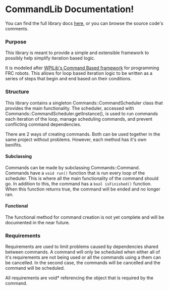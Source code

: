 # CommandLib Documentation!

You can find the full library docs [here](https://omegametor.github.io/CommandLib/), or you can browse the source code's comments. 

### Purpose
This library is meant to provide a simple and extensible framework to possibly help simplify iteration based logic.

It is modeled after [WPILib's Command Based framework](https://docs.wpilib.org/en/stable/docs/software/commandbased/what-is-command-based.html) for programming FRC robots. This allows for loop based iteration logic to be written as a series of steps that begin and end based on their conditions.

### Structure
This library contains a singleton Commands::CommandScheduler class that provides the main functionality. The scheduler, accessed with Commands::CommandScheduler.getInstance(), is used to run commands each iteration of the loop, manage scheduling commands, and prevent conflicting command dependencies.

There are 2 ways of creating commands. Both can be used together in the same project without problems. However, each method has it's own benifits.

#### Subclassing

Commands can be made by subclassing Commands::Command. Commands have a `void run()` function that is run every loop of the scheduler. This is where all the main functionality of the command should go. In addition to this, the command has a `bool isFinished()` function. When this function returns true, the command will be ended and no longer ran.

#### Functional

The functional method for command creation is not yet complete and will be documented in the near future.

### Requirements

Requirements are used to limit problems caused by dependencies shared between commands. A command will only be scheduled when either all of it's requirements are not being used or all the commands using a them can be cancelled. In the second case, the commands will be cancelled and the command will be scheduled.

All requirements are void* referencing the object that is required by the command.